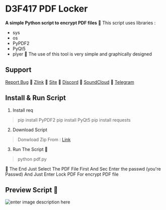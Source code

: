 # **D3F417 PDF Locker**

**A simple Python script to encrypt PDF files**
🥷 This script uses libraries :

 - sys
 - os
 - PyPDF2
 - PyQt5
 - plyer
🥷 The use of this tool is very simple and graphically designed
## Support

[Report Bug](mrrobotha3@gmail.com) 🥷 [Zlink](https://zil.ink/d3f417) 🥷 [Site](https://d3f417.site) 🥷 [Discord](https://discord.com/users/755142355400786006) 🥷 [SoundCloud](https://soundcloud.com/d3f417) 🥷 [Telegram](https://t.me/ItzSabine)
## Install & Run Script

 1. Install req

> pip install PyPDF2
> pip install PyQt5
> pip install requests

 2. Download Script

> Donwload Zip From : [Link](#)

 3. Run The Script 🥷

> python pdf.py 

🥷 The End Just Select The PDF File First And Sec Enter the passwd (you're Passwd) And Just Enter Lock PDF For encrypt PDF file 

## Preview Script 🥷

![enter image description here](https://uploadkon.ir/uploads/7d7b12_24Untitled.png)

